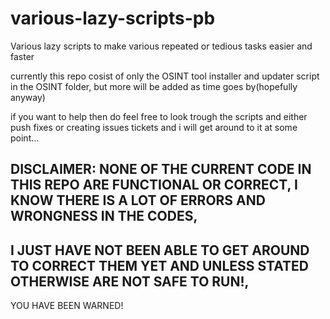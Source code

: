 # various-lazy-scripts-pb
 Various lazy scripts to make various repeated or tedious tasks easier and faster

 currently this repo cosist of only the OSINT tool installer and updater script in the OSINT folder, but more will be added as time goes by(hopefully anyway)
 
 if you want to help then do feel free to look trough the scripts and either push fixes or creating issues tickets and i will get around to it at some point...
 
## DISCLAIMER: NONE OF THE CURRENT CODE IN THIS REPO ARE FUNCTIONAL OR CORRECT, I KNOW THERE IS A LOT OF ERRORS AND WRONGNESS IN THE CODES,

## I JUST HAVE NOT BEEN ABLE TO GET AROUND TO CORRECT THEM YET AND UNLESS STATED OTHERWISE ARE NOT SAFE TO RUN!,

YOU HAVE BEEN WARNED!